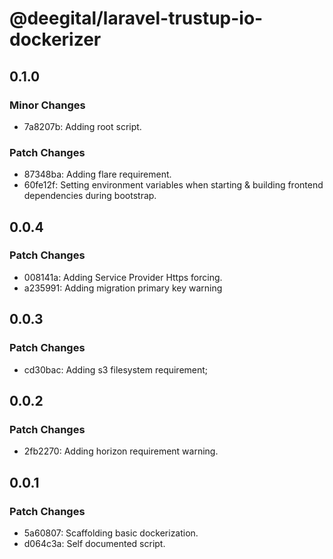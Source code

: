 # @deegital/laravel-trustup-io-dockerizer

## 0.1.0

### Minor Changes

- 7a8207b: Adding root script.

### Patch Changes

- 87348ba: Adding flare requirement.
- 60fe12f: Setting environment variables when starting & building frontend dependencies during bootstrap.

## 0.0.4

### Patch Changes

- 008141a: Adding Service Provider Https forcing.
- a235991: Adding migration primary key warning

## 0.0.3

### Patch Changes

- cd30bac: Adding s3 filesystem requirement;

## 0.0.2

### Patch Changes

- 2fb2270: Adding horizon requirement warning.

## 0.0.1

### Patch Changes

- 5a60807: Scaffolding basic dockerization.
- d064c3a: Self documented script.
